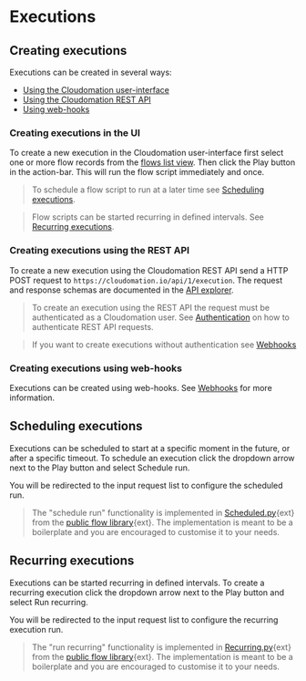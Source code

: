 # Executions

## Creating executions

Executions can be created in several ways:

* [Using the Cloudomation user-interface](#creatingexecutionsintheui)
* [Using the Cloudomation REST API](#creatingexecutionsusingtherestapi)
* [Using web-hooks](#creatingexecutionsusingwebhooks)

### Creating executions in the UI

To create a new execution in the Cloudomation user-interface first select one
or more flow records from the [flows list view](/flows). Then click the
<span class="text-success"><i class="fa fa-play"></i><span class="ml-1">Play</span></span>
button in the action-bar. This will run the flow script immediately and once.

> <i class="fa fa-info-circle fa-2x text-info"></i> To schedule a flow script to run at a
later time see [Scheduling executions](#schedulingexecutions).

> <i class="fa fa-info-circle fa-2x text-info"></i> Flow scripts can be started recurring in
defined intervals. See [Recurring executions](#recurringexecutions).

### Creating executions using the REST API

To create a new execution using the Cloudomation REST API send a HTTP POST
request to `https://cloudomation.io/api/1/execution`. The request and response
schemas are documented in the [API explorer](/explorer).

> <i class="fa fa-info-circle fa-2x text-info"></i> To create an execution using the REST API
the request must be authenticated as a Cloudomation user. See
[Authentication](Authentication) on how to authenticate
REST API requests.

> <i class="fa fa-info-circle fa-2x text-info"></i> If you want to create executions without
authentication see [Webhooks](Webhooks)

### Creating executions using web-hooks

Executions can be created using web-hooks. See [Webhooks](Webhooks) for more
information.

## Scheduling executions

Executions can be scheduled to start at a specific moment in the future, or
after a specific timeout. To schedule an execution click the dropdown arrow
next to the
<span class="text-success"><i class="fa fa-play"></i><span class="ml-1">Play</span><i class="ml-1 fa fa-caret-down"></i></span>
button and select
<span class="text-success"><i class="fa fa-clock-o"></i><span class="ml-1">Schedule run</span></span>.

You will be redirected to the input request list to configure the scheduled run.

> <i class="fa fa-info-circle fa-2x text-info"></i> The "schedule run" functionality is
implemented in [Scheduled.py](https://github.com/starflows/library/blob/master/Scheduled.py){ext}
from the [public flow library](https://github.com/starflows/library){ext}.
The implementation is meant to be a boilerplate and you are encouraged to
customise it to your needs.

## Recurring executions

Executions can be started recurring in defined intervals. To create a recurring execution click the dropdown arrow next to the
<span class="text-success"><i class="fa fa-play"></i><span class="ml-1">Play</span><i class="ml-1 fa fa-caret-down"></i></span>
button and select
<span class="text-success"><i class="fa fa-repeat"></i><span class="ml-1">Run recurring</span></span>.

You will be redirected to the input request list to configure the recurring execution run.

> <i class="fa fa-info-circle fa-2x text-info"></i> The "run recurring" functionality is
implemented in [Recurring.py](https://github.com/starflows/library/blob/master/Recurring.py){ext}
from the [public flow library](https://github.com/starflows/library){ext}.
The implementation is meant to be a boilerplate and you are encouraged to
customise it to your needs.
